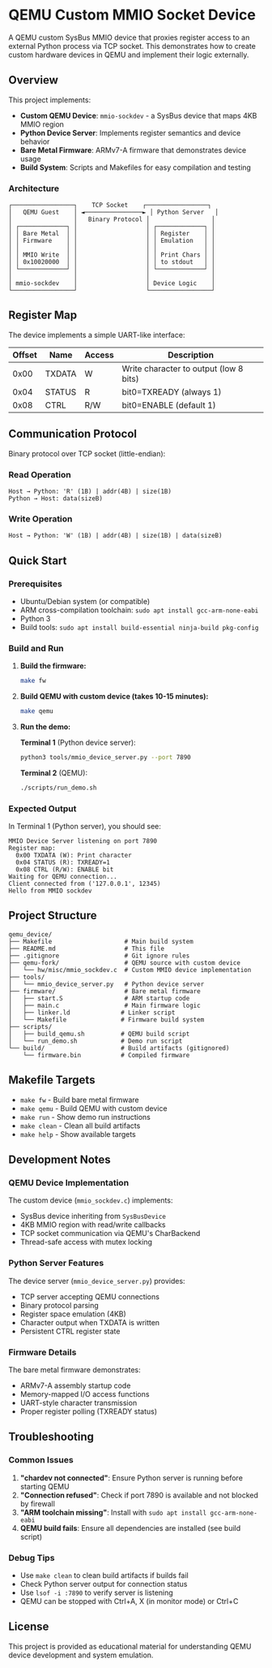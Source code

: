 # QEMU Custom MMIO Socket Device

A QEMU custom SysBus MMIO device that proxies register access to an external Python process via TCP socket. This demonstrates how to create custom hardware devices in QEMU and implement their logic externally.

## Overview

This project implements:
- **Custom QEMU Device**: `mmio-sockdev` - a SysBus device that maps 4KB MMIO region
- **Python Device Server**: Implements register semantics and device behavior
- **Bare Metal Firmware**: ARMv7-A firmware that demonstrates device usage
- **Build System**: Scripts and Makefiles for easy compilation and testing

### Architecture

```
┌─────────────────┐    TCP Socket    ┌─────────────────┐
│   QEMU Guest    │ ◄────────────────► │ Python Server   │
│                 │   Binary Protocol │                 │
│ ┌─────────────┐ │                   │ ┌─────────────┐ │
│ │ Bare Metal  │ │                   │ │ Register    │ │
│ │ Firmware    │ │                   │ │ Emulation   │ │
│ │             │ │                   │ │             │ │
│ │ MMIO Write  │ │                   │ │ Print Chars │ │
│ │ 0x10020000  │ │                   │ │ to stdout   │ │
│ └─────────────┘ │                   │ └─────────────┘ │
│                 │                   │                 │
│ mmio-sockdev    │                   │ Device Logic    │
└─────────────────┘                   └─────────────────┘
```

## Register Map

The device implements a simple UART-like interface:

| Offset | Name    | Access | Description                           |
|--------|---------|--------|---------------------------------------|
| 0x00   | TXDATA  | W      | Write character to output (low 8 bits)|
| 0x04   | STATUS  | R      | bit0=TXREADY (always 1)              |
| 0x08   | CTRL    | R/W    | bit0=ENABLE (default 1)              |

## Communication Protocol

Binary protocol over TCP socket (little-endian):

### Read Operation
```
Host → Python: 'R' (1B) | addr(4B) | size(1B)
Python → Host: data(sizeB)
```

### Write Operation  
```
Host → Python: 'W' (1B) | addr(4B) | size(1B) | data(sizeB)
```

## Quick Start

### Prerequisites

- Ubuntu/Debian system (or compatible)
- ARM cross-compilation toolchain: `sudo apt install gcc-arm-none-eabi`
- Python 3
- Build tools: `sudo apt install build-essential ninja-build pkg-config`

### Build and Run

1. **Build the firmware:**
   ```bash
   make fw
   ```

2. **Build QEMU with custom device (takes 10-15 minutes):**
   ```bash
   make qemu
   ```

3. **Run the demo:**
   
   **Terminal 1** (Python device server):
   ```bash
   python3 tools/mmio_device_server.py --port 7890
   ```
   
   **Terminal 2** (QEMU):
   ```bash
   ./scripts/run_demo.sh
   ```

### Expected Output

In Terminal 1 (Python server), you should see:
```
MMIO Device Server listening on port 7890
Register map:
  0x00 TXDATA (W): Print character
  0x04 STATUS (R): TXREADY=1
  0x08 CTRL (R/W): ENABLE bit
Waiting for QEMU connection...
Client connected from ('127.0.0.1', 12345)
Hello from MMIO sockdev
```

## Project Structure

```
qemu_device/
├── Makefile                    # Main build system
├── README.md                   # This file
├── .gitignore                  # Git ignore rules
├── qemu-fork/                  # QEMU source with custom device
│   └── hw/misc/mmio_sockdev.c  # Custom MMIO device implementation
├── tools/
│   └── mmio_device_server.py   # Python device server
├── firmware/                   # Bare metal firmware
│   ├── start.S                 # ARM startup code
│   ├── main.c                  # Main firmware logic
│   ├── linker.ld              # Linker script
│   └── Makefile               # Firmware build system
├── scripts/
│   ├── build_qemu.sh          # QEMU build script
│   └── run_demo.sh            # Demo run script
└── build/                     # Build artifacts (gitignored)
    └── firmware.bin           # Compiled firmware
```

## Makefile Targets

- `make fw` - Build bare metal firmware
- `make qemu` - Build QEMU with custom device
- `make run` - Show demo run instructions  
- `make clean` - Clean all build artifacts
- `make help` - Show available targets

## Development Notes

### QEMU Device Implementation

The custom device (`mmio_sockdev.c`) implements:
- SysBus device inheriting from `SysBusDevice`
- 4KB MMIO region with read/write callbacks
- TCP socket communication via QEMU's CharBackend
- Thread-safe access with mutex locking

### Python Server Features

The device server (`mmio_device_server.py`) provides:
- TCP server accepting QEMU connections
- Binary protocol parsing
- Register space emulation (4KB)
- Character output when TXDATA is written
- Persistent CTRL register state

### Firmware Details

The bare metal firmware demonstrates:
- ARMv7-A assembly startup code
- Memory-mapped I/O access functions
- UART-style character transmission
- Proper register polling (TXREADY status)

## Troubleshooting

### Common Issues

1. **"chardev not connected"**: Ensure Python server is running before starting QEMU
2. **"Connection refused"**: Check if port 7890 is available and not blocked by firewall
3. **"ARM toolchain missing"**: Install with `sudo apt install gcc-arm-none-eabi`
4. **QEMU build fails**: Ensure all dependencies are installed (see build script)

### Debug Tips

- Use `make clean` to clean build artifacts if builds fail
- Check Python server output for connection status
- Use `lsof -i :7890` to verify server is listening
- QEMU can be stopped with Ctrl+A, X (in monitor mode) or Ctrl+C

## License

This project is provided as educational material for understanding QEMU device development and system emulation.
